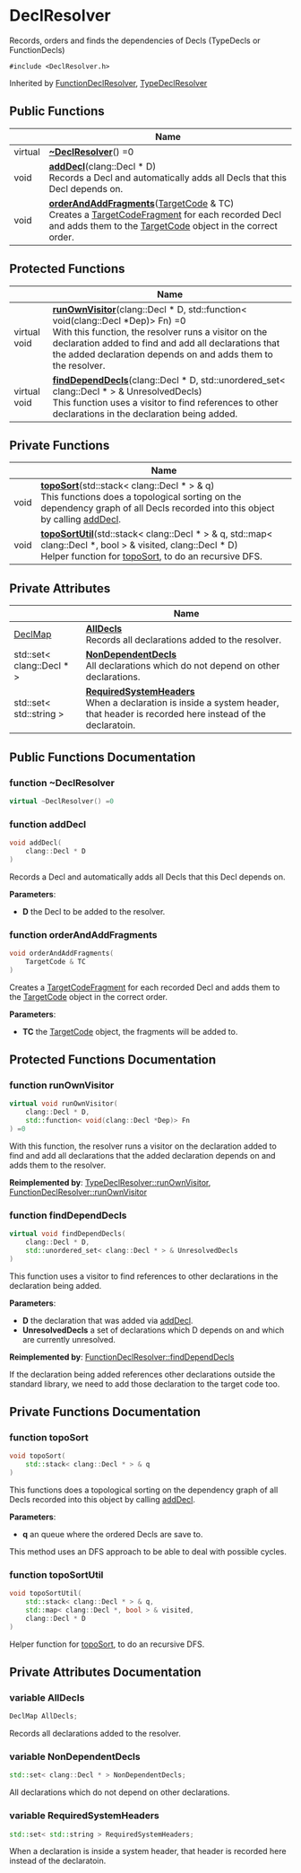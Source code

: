 # DeclResolver



Records, orders and finds the dependencies of Decls (TypeDecls or FunctionDecls) 


`#include <DeclResolver.h>`

Inherited by [FunctionDeclResolver](../Classes/classFunctionDeclResolver.md), [TypeDeclResolver](../Classes/classTypeDeclResolver.md)

## Public Functions

|                | Name           |
| -------------- | -------------- |
| virtual | **[~DeclResolver](../Classes/classDeclResolver.md#function-~declresolver)**() =0 |
| void | **[addDecl](../Classes/classDeclResolver.md#function-adddecl)**(clang::Decl * D)<br>Records a Decl and automatically adds all Decls that this Decl depends on.  |
| void | **[orderAndAddFragments](../Classes/classDeclResolver.md#function-orderandaddfragments)**([TargetCode](../Classes/classTargetCode.md) & TC)<br>Creates a [TargetCodeFragment](../Classes/classTargetCodeFragment.md) for each recorded Decl and adds them to the [TargetCode](../Classes/classTargetCode.md) object in the correct order.  |

## Protected Functions

|                | Name           |
| -------------- | -------------- |
| virtual void | **[runOwnVisitor](../Classes/classDeclResolver.md#function-runownvisitor)**(clang::Decl * D, std::function< void(clang::Decl *Dep)> Fn) =0<br>With this function, the resolver runs a visitor on the declaration added to find and add all declarations that the added declaration depends on and adds them to the resolver.  |
| virtual void | **[findDependDecls](../Classes/classDeclResolver.md#function-finddependdecls)**(clang::Decl * D, std::unordered_set< clang::Decl * > & UnresolvedDecls)<br>This function uses a visitor to find references to other declarations in the declaration being added.  |

## Private Functions

|                | Name           |
| -------------- | -------------- |
| void | **[topoSort](../Classes/classDeclResolver.md#function-toposort)**(std::stack< clang::Decl * > & q)<br>This functions does a topological sorting on the dependency graph of all Decls recorded into this object by calling [addDecl](../Classes/classDeclResolver.md#function-adddecl).  |
| void | **[topoSortUtil](../Classes/classDeclResolver.md#function-toposortutil)**(std::stack< clang::Decl * > & q, std::map< clang::Decl *, bool > & visited, clang::Decl * D)<br>Helper function for [topoSort](../Classes/classDeclResolver.md#function-toposort), to do an recursive DFS.  |

## Private Attributes

|                | Name           |
| -------------- | -------------- |
| [DeclMap](../Files/DeclResolver_8h.md#using-declmap) | **[AllDecls](../Classes/classDeclResolver.md#variable-alldecls)** <br>Records all declarations added to the resolver.  |
| std::set< clang::Decl * > | **[NonDependentDecls](../Classes/classDeclResolver.md#variable-nondependentdecls)** <br>All declarations which do not depend on other declarations.  |
| std::set< std::string > | **[RequiredSystemHeaders](../Classes/classDeclResolver.md#variable-requiredsystemheaders)** <br>When a declaration is inside a system header, that header is recorded here instead of the declaratoin.  |

## Public Functions Documentation

### function ~DeclResolver

```cpp
virtual ~DeclResolver() =0
```


### function addDecl

```cpp
void addDecl(
    clang::Decl * D
)
```

Records a Decl and automatically adds all Decls that this Decl depends on. 

**Parameters**: 

  * **D** the Decl to be added to the resolver. 


### function orderAndAddFragments

```cpp
void orderAndAddFragments(
    TargetCode & TC
)
```

Creates a [TargetCodeFragment](../Classes/classTargetCodeFragment.md) for each recorded Decl and adds them to the [TargetCode](../Classes/classTargetCode.md) object in the correct order. 

**Parameters**: 

  * **TC** the [TargetCode](../Classes/classTargetCode.md) object, the fragments will be added to. 


## Protected Functions Documentation

### function runOwnVisitor

```cpp
virtual void runOwnVisitor(
    clang::Decl * D,
    std::function< void(clang::Decl *Dep)> Fn
) =0
```

With this function, the resolver runs a visitor on the declaration added to find and add all declarations that the added declaration depends on and adds them to the resolver. 

**Reimplemented by**: [TypeDeclResolver::runOwnVisitor](../Classes/classTypeDeclResolver.md#function-runownvisitor), [FunctionDeclResolver::runOwnVisitor](../Classes/classFunctionDeclResolver.md#function-runownvisitor)


### function findDependDecls

```cpp
virtual void findDependDecls(
    clang::Decl * D,
    std::unordered_set< clang::Decl * > & UnresolvedDecls
)
```

This function uses a visitor to find references to other declarations in the declaration being added. 

**Parameters**: 

  * **D** the declaration that was added via [addDecl](../Classes/classDeclResolver.md#function-adddecl). 
  * **UnresolvedDecls** a set of declarations which D depends on and which are currently unresolved. 


**Reimplemented by**: [FunctionDeclResolver::findDependDecls](../Classes/classFunctionDeclResolver.md#function-finddependdecls)


If the declaration being added references other declarations outside the standard library, we need to add those declaration to the target code too. 


## Private Functions Documentation

### function topoSort

```cpp
void topoSort(
    std::stack< clang::Decl * > & q
)
```

This functions does a topological sorting on the dependency graph of all Decls recorded into this object by calling [addDecl](../Classes/classDeclResolver.md#function-adddecl). 

**Parameters**: 

  * **q** an queue where the ordered Decls are save to. 


This method uses an DFS approach to be able to deal with possible cycles. 


### function topoSortUtil

```cpp
void topoSortUtil(
    std::stack< clang::Decl * > & q,
    std::map< clang::Decl *, bool > & visited,
    clang::Decl * D
)
```

Helper function for [topoSort](../Classes/classDeclResolver.md#function-toposort), to do an recursive DFS. 

## Private Attributes Documentation

### variable AllDecls

```cpp
DeclMap AllDecls;
```

Records all declarations added to the resolver. 

### variable NonDependentDecls

```cpp
std::set< clang::Decl * > NonDependentDecls;
```

All declarations which do not depend on other declarations. 

### variable RequiredSystemHeaders

```cpp
std::set< std::string > RequiredSystemHeaders;
```

When a declaration is inside a system header, that header is recorded here instead of the declaratoin. 

